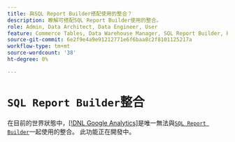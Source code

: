 ```yaml
---
title: 與SQL Report Builder搭配使用的整合？
description: 瞭解可搭配SQL Report Builder使用的整合。
role: Admin, Data Architect, Data Engineer, User
feature: Commerce Tables, Data Warehouse Manager, SQL Report Builder, Reports
source-git-commit: 6e2f9e4a9e91212771e6f6baa8c2f8101125217a
workflow-type: tm+mt
source-wordcount: '38'
ht-degree: 0%

---
```


# `SQL Report Builder`整合

在目前的世界狀態中，[[!DNL Google Analytics]](../importing-data/integrations/google-analytics.md)是唯一無法與[`SQL Report Builder`](../dev-reports/sql-rpt-bldr.md)一起使用的整合。 此功能正在開發中。
